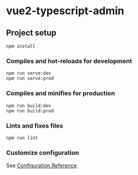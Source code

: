 # vue2-typescript-admin

## Project setup
```
npm install
```

### Compiles and hot-reloads for development
```
npm run serve:dev
npm run serve:prod
```

### Compiles and minifies for production
```
npm run build:dev
npm run build:prod
```

### Lints and fixes files
```
npm run lint
```

### Customize configuration
See [Configuration Reference](https://cli.vuejs.org/config/).
